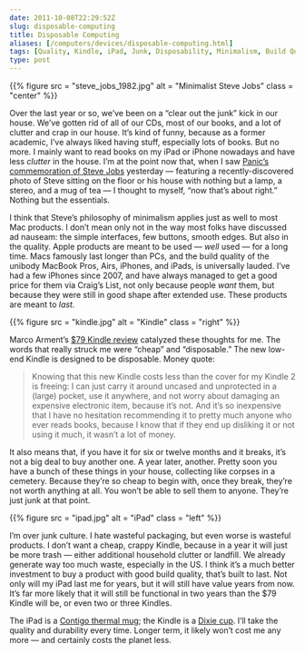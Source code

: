 ```yaml
--- 
date: 2011-10-08T22:29:52Z
slug: disposable-computing
title: Disposable Computing
aliases: [/computers/devices/disposable-computing.html]
tags: [Quality, Kindle, iPad, Junk, Disposability, Minimalism, Build Quality]
type: post
---
```


{{% figure src = "steve_jobs_1982.jpg" alt = "Minimalist Steve Jobs" class = "center" %}}

Over the last year or so, we’ve been on a “clear out the junk” kick in our
house. We’ve gotten rid of all of our CDs, most of our books, and a lot of
clutter and crap in our house. It’s kind of funny, because as a former academic,
I’ve always liked having stuff, especially lots of books. But no more. I mainly
want to read books on my iPad or iPhone nowadays and have less *clutter* in the
house. I’m at the point now that, when I saw [Panic’s commemoration of Steve
Jobs] yesterday — featuring a recently-discovered photo of Steve sitting on the
floor or his house with nothing but a lamp, a stereo, and a mug of tea — I
thought to myself, “now that’s about right.” Nothing but the essentials.

I think that Steve’s philosophy of minimalism applies just as well to most Mac
products. I don’t mean only not in the way most folks have discussed ad nauseam:
the simple interfaces, few buttons, smooth edges. But also in the quality. Apple
products are meant to be used — *well* used — for a long time. Macs famously
last longer than PCs, and the build quality of the unibody MacBook Pros, Airs,
iPhones, and iPads, is universally lauded. I’ve had a few iPhones since 2007,
and have always managed to get a good price for them via Craig’s List, not only
because people *want* them, but because they were still in good shape after
extended use. These products are meant to *last.*

{{% figure src = "kindle.jpg" alt = "Kindle" class = "right" %}}

Marco Arment’s [$79 Kindle review] catalyzed these thoughts for me. The words
that really struck me were “cheap” and “disposable.” The new low-end Kindle is
designed to be disposable. Money quote:

> Knowing that this new Kindle costs less than the cover for my Kindle 2 is
> freeing: I can just carry it around uncased and unprotected in a (large)
> pocket, use it anywhere, and not worry about damaging an expensive electronic
> item, because it’s not. And it’s so inexpensive that I have no hesitation
> recommending it to pretty much anyone who ever reads books, because I know
> that if they end up disliking it or not using it much, it wasn’t a lot of
> money.

It also means that, if you have it for six or twelve months and it breaks, it’s
not a big deal to buy another one. A year later, another. Pretty soon you have a
bunch of these things in your house, collecting like corpses in a cemetery.
Because they’re so cheap to begin with, once they break, they’re not worth
anything at all. You won’t be able to sell them to anyone. They’re just junk at
that point.

{{% figure src = "ipad.jpg" alt = "iPad" class = "left" %}}

I’m over junk culture. I hate wasteful packaging, but even worse is wasteful
products. I don’t want a cheap, crappy Kindle, because in a year it will just be
more trash — either additional household clutter or landfill. We already
generate way too much waste, especially in the US. I think it’s a much better
investment to buy a product with good build quality, that’s built to last. Not
only will my iPad last me for years, but it will still have value years from
now. It’s far more likely that it will still be functional in two years than the
$79 Kindle will be, or even two or three Kindles.

The iPad is a [Contigo thermal mug]; the Kindle is a [Dixie cup]. I’ll take the
quality and durability every time. Longer term, it likely won’t cost me any more
— and certainly costs the planet less.

  [Panic’s commemoration of Steve Jobs]: http://www.panic.com/tribute/steve.html
  [$79 Kindle review]: http://www.marco.org/2011/10/07/review-79-kindle-with-ads-and-buttons
  [Contigo thermal mug]: https://www.amazon.com/dp/B001RMGVU8/
  [Dixie cup]: http://www.dixie.com/prdct-cups.html
